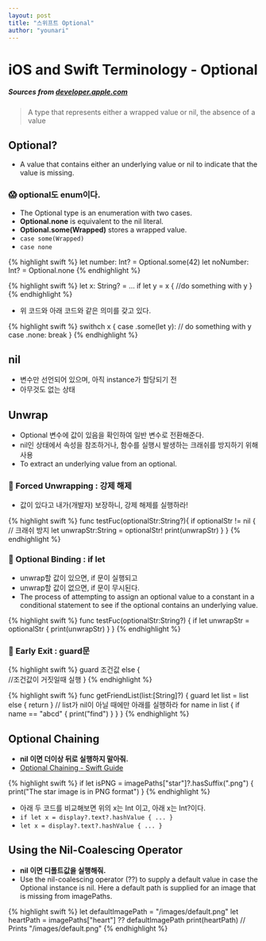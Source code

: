 ```yaml
---
layout: post
title: "스위프트 Optional"
author: "younari"
---
```


# iOS and Swift Terminology - Optional
##### Sources from [developer.apple.com](https://developer.apple.com/documentation/swift/optional)

> A type that represents either a wrapped value or nil, the absence of a value

## Optional?
- A value that contains either an underlying value or nil to indicate that the value is missing.

### 😱 optional도 enum이다.
- The Optional type is an enumeration with two cases. 
- **Optional.none** is equivalent to the nil literal. 
- **Optional.some(Wrapped)** stores a wrapped value. 
- `case some(Wrapped)`
- `case none`

{% highlight swift %}
let number: Int? = Optional.some(42)
let noNumber: Int? = Optional.none
{% endhighlight %}

{% highlight swift %}
let x: String? = ...
if let y = x { //do something with y }
{% endhighlight %}

- 위 코드와 아래 코드와 같은 의미를 갖고 있다.

{% highlight swift %}
swithch x {
	case .some(let y): // do something with y
	case .none: break 
}
{% endhighlight %}

## nil
- 변수만 선언되어 있으며, 아직 instance가 할당되기 전
- 아무것도 없는 상태

## Unwrap
- Optional 변수에 값이 있음을 확인하여 일반 변수로 전환해준다.
- nil인 상태에서 속성을 참조하거나, 함수를 실행시 발생하는 크래쉬를 방지하기 위해 사용
- To extract an underlying value from an optional.

### 🤡 Forced Unwrapping : 강제 해제 
- 값이 있다고 내가(개발자) 보장하니, 강제 해제를 실행하라!

{% highlight swift %}
func testFuc(optionalStr:String?){
	if optionalStr != nil { // 크래쉬 방지		let unwrapStr:String = optionalStr! 
		print(unwrapStr)	}
}
{% endhighlight %}

 
### 🤡 Optional Binding : if let
- unwrap할 값이 있으면, if 문이 실행되고
- unwrap할 값이 없으면, if 문이 무시된다.
- The process of attempting to assign an optional value to a constant in a conditional statement to see if the optional contains an underlying value.

{% highlight swift %}
func testFuc(optionalStr:String?) {	if let unwrapStr = optionalStr {       print(unwrapStr)    }}
{% endhighlight %}

### 🤡 Early Exit : guard문

{% highlight swift %}
guard 조건값 else {		//조건값이 거짓일때 실행}
{% endhighlight %}

{% highlight swift %}
func getFriendList(list:[String]?) {	guard let list = list else { return }
	// list가 nil이 아닐 때에만 아래를 실행하라
	for name in list {
		if name == "abcd" {
			print("find")    	}
    }
 }
{% endhighlight %}

## Optional Chaining
- **nil 이면 더이상 뒤로 실행하지 말아줘.**
- [Optional Chaining - Swift Guide](https://developer.apple.com/library/content/documentation/Swift/Conceptual/Swift_Programming_Language/OptionalChaining.html#//apple_ref/doc/uid/TP40014097-CH21-ID245)

{% highlight swift %}
if let isPNG = imagePaths["star"]?.hasSuffix(".png") {
    print("The star image is in PNG format")
}
{% endhighlight %}

- 아래 두 코드를 비교해보면 위의 x는 Int 이고, 아래 x는 Int?이다.
- `if let x = display?.text?.hashValue { ... }`
- `let x = display?.text?.hashValue { ... }`

## Using the Nil-Coalescing Operator
- **nil 이면 디폴트값을 실행해줘.**
- Use the nil-coalescing operator (??) to supply a default value in case the Optional instance is nil. Here a default path is supplied for an image that is missing from imagePaths.

{% highlight swift %}
let defaultImagePath = "/images/default.png"
let heartPath = imagePaths["heart"] ?? defaultImagePath
print(heartPath)
// Prints "/images/default.png"
{% endhighlight %}